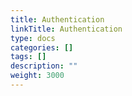 ```yaml
---
title: Authentication
linkTitle: Authentication
type: docs
categories: []
tags: []
description: ""
weight: 3000
---
```

